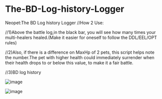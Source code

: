 # The-BD-Log-history-Logger
Neopet:The BD Log history Logger
//How 2 Use:

//1)Above the battle log,in the black bar, you will see how many times your multi-healers healed.(Make it easier for oneself to follow the DDL/EEL/OPT rules)

//2)Also, if there is a difference on MaxHp of 2 pets, this script helps note the number.The pet with higher health could immediately surrender when their health drops to or below this value, to make it a fair battle.

//3)BD log history


![image](https://github.com/user-attachments/assets/0010829d-9ca6-4d81-8af6-241f74a643a6)


![image](https://github.com/user-attachments/assets/6bc3c562-d2d3-45ca-88b4-ce1dacc008cb)




